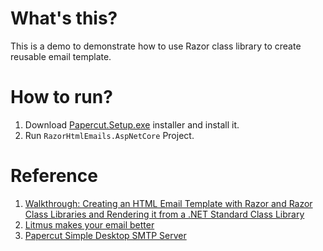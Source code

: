 # What's this?
This is a demo to demonstrate how to use Razor class library to create reusable email template.

# How to run?
1. Download [Papercut.Setup.exe](https://github.com/ChangemakerStudios/Papercut/releases) installer and install it.
2. Run `RazorHtmlEmails.AspNetCore` Project.

# Reference
1. [Walkthrough: Creating an HTML Email Template with Razor and Razor Class Libraries and Rendering it from a .NET Standard Class Library](https://scottsauber.com/2018/07/07/walkthrough-creating-an-html-email-template-with-razor-and-razor-class-libraries-and-rendering-it-from-a-net-standard-class-library/comment-page-1/#comment-1048)
2. [Litmus makes your email better](https://litmus.com/)
3. [Papercut Simple Desktop SMTP Server](https://github.com/ChangemakerStudios/Papercut)
